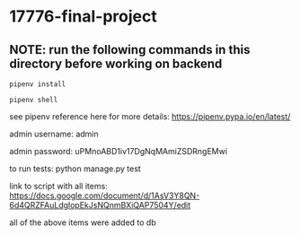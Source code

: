 # 17776-final-project

## NOTE: run the following commands in this directory before working on backend
```
pipenv install

pipenv shell
```


see pipenv reference here for more details:  https://pipenv.pypa.io/en/latest/

admin username: admin

admin password: uPMnoABD1iv17DgNqMAmiZSDRngEMwi


to run tests: python manage.py test

link to script with all items: https://docs.google.com/document/d/1AsV3Y8QN-6d4QRZFAuLdglopEkJsNQnmBXiQAP7504Y/edit

all of the above items were added to db
